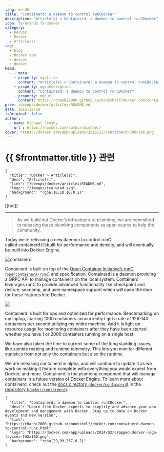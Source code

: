 ```yaml
---
lang: en-US
title: "Containerd: a daemon to control runCDocker"
description: "Article(s) > Containerd: a daemon to control runCDocker"
icon: fa-brands fa-docker
category:
  - DevOps
  - Docker
  - Article(s)
tag:
  - blog
  - docker.com
  - devops
  - docker
head:
  - - meta:
    - property: og:title
      content: "Article(s) > Containerd: a daemon to control runCDocker"
    - property: og:description
      content: "Containerd: a daemon to control runCDocker"
    - property: og:url
      content: https://chanhi2000.github.io/bookshelf/docker.com/containerd-daemon-to-control-runc.html
prev: /devops/docker/articles/README.md
date: 2015-12-18
isOriginal: false
author:
  - name: Michael Crosby
    url : https://docker.com/author/michael/
cover: https://docker.com/app/uploads/2015/12/containerd-300x196.png
---
```


# {{ $frontmatter.title }} 관련

```component VPCard
{
  "title": "Docker > Article(s)",
  "desc": "Article(s)",
  "link": "/devops/docker/articles/README.md",
  "logo": "/images/ico-wind.svg",
  "background": "rgba(10,10,10,0.2)"
}
```

[[toc]]

---

<SiteInfo
  name="Containerd: a daemon to control runCDocker"
  desc="Learn from Docker experts to simplify and advance your app development and management with Docker. Stay up to date on Docker events and new version"
  url="https://docker.com/blog/containerd-daemon-to-control-runc"
  logo="https://docker.com/app/uploads/2024/02/cropped-docker-logo-favicon-192x192.png"
  preview="https://docker.com/app/uploads/2015/12/containerd-300x196.png"/>

> As we build out Docker’s infrastructure plumbing, we are committed to releasing these plumbing components as open source to help the community.

Today we’re releasing a new daemon to control runC called:containerd.It’sbuilt for performance and density, and will eventually be built into Docker Engine.

![containerd](https://docker.com/app/uploads/2015/12/containerd-300x196.png)

Containerd is built on top of the [Open Container Initiative’s runC (<FontIcon icon="iconfont icon-github"/>`opencontainers/runc`)](https://github.com/opencontainers/runc) and specification. Containerd is a daemon providing a GRPC API to manage containers on the local system. Containerd leverages runC to provide advanced functionality like checkpoint and restore, seccomp, and user namespace support which will open the door for these features into Docker.

![](https://docker.com/app/uploads/2015/12/Screen-Shot-2015-12-17-at-12.17.36-PM.png)

Containerd is built for ops and optimized for performance. Benchmarking on my laptop, starting 1000 containers concurrently I get a rate of 126-140 containers per second utilizing my entire machine. And it is light on resource usage for monitoring containers after they have been started whether you have 1 or 2000 containers running on a single host.

We have also taken the time to correct some of the long standing issues, like zombie reaping and runtime telemetry. This lets you monitor different statistics from not only the containers but also the runtime.

We are releasing containerd in alpha, and will continue to update it as we work on making it feature complete with everything you would expect from Docker, and more. Containerd is the plumbing component that will manage containers in a future version of Docker Engine. To learn more about containerd, check out the [docs directory (<FontIcon icon="iconfont icon-github"/>`docker/containerd`)](https://github.com/docker/containerd/tree/master/docs) in the [repository (<FontIcon icon="iconfont icon-github"/>`docker/containerd`)](https://github.com/docker/containerd).

<!-- TODO: add ARTICLE CARD -->
```component VPCard
{
  "title": "Containerd: a daemon to control runCDocker",
  "desc": "Learn from Docker experts to simplify and advance your app development and management with Docker. Stay up to date on Docker events and new version",
  "link": "https://chanhi2000.github.io/bookshelf/docker.com/containerd-daemon-to-control-runc.html",
  "logo": "https://docker.com/app/uploads/2024/02/cropped-docker-logo-favicon-192x192.png",
  "background": "rgba(29,99,237,0.2)"
}
```
